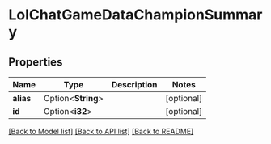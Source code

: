 # LolChatGameDataChampionSummary

## Properties

Name | Type | Description | Notes
------------ | ------------- | ------------- | -------------
**alias** | Option<**String**> |  | [optional]
**id** | Option<**i32**> |  | [optional]

[[Back to Model list]](../README.md#documentation-for-models) [[Back to API list]](../README.md#documentation-for-api-endpoints) [[Back to README]](../README.md)


